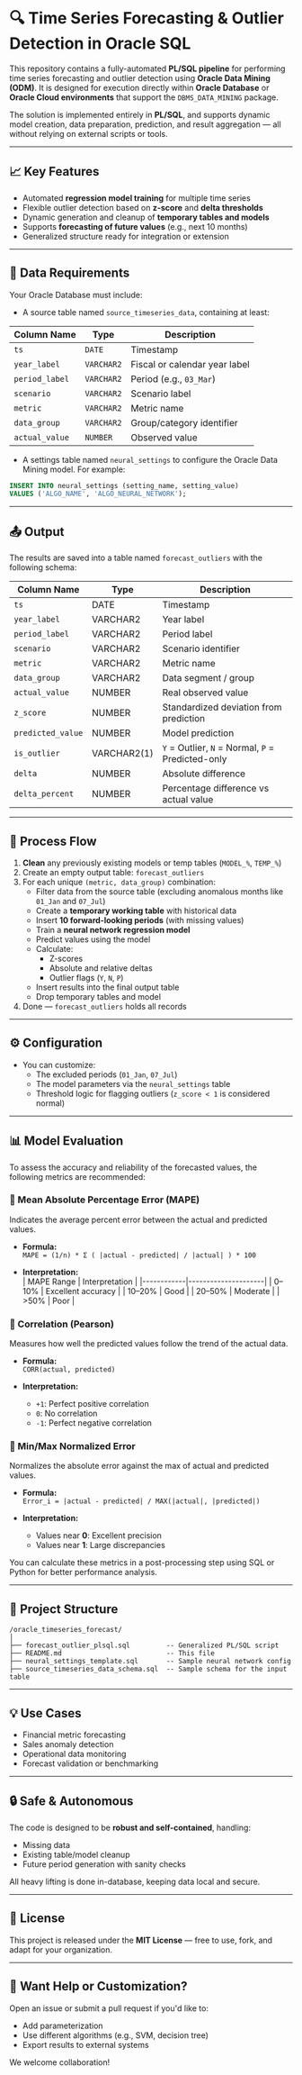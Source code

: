 
# 🔍 Time Series Forecasting & Outlier Detection in Oracle SQL

This repository contains a fully-automated **PL/SQL pipeline** for performing time series forecasting and outlier detection using **Oracle Data Mining (ODM)**. It is designed for execution directly within **Oracle Database** or **Oracle Cloud environments** that support the `DBMS_DATA_MINING` package.

The solution is implemented entirely in **PL/SQL**, and supports dynamic model creation, data preparation, prediction, and result aggregation — all without relying on external scripts or tools.

---

## 📈 Key Features

- Automated **regression model training** for multiple time series
- Flexible outlier detection based on **z-score** and **delta thresholds**
- Dynamic generation and cleanup of **temporary tables and models**
- Supports **forecasting of future values** (e.g., next 10 months)
- Generalized structure ready for integration or extension

---

## 🧱 Data Requirements

Your Oracle Database must include:

- A source table named `source_timeseries_data`, containing at least:

| Column Name      | Type         | Description                    |
|------------------|--------------|--------------------------------|
| `ts`             | `DATE`       | Timestamp                      |
| `year_label`     | `VARCHAR2`   | Fiscal or calendar year label |
| `period_label`   | `VARCHAR2`   | Period (e.g., `03_Mar`)        |
| `scenario`       | `VARCHAR2`   | Scenario label                 |
| `metric`         | `VARCHAR2`   | Metric name                    |
| `data_group`     | `VARCHAR2`   | Group/category identifier      |
| `actual_value`   | `NUMBER`     | Observed value                 |

- A settings table named `neural_settings` to configure the Oracle Data Mining model. For example:

```sql
INSERT INTO neural_settings (setting_name, setting_value)
VALUES ('ALGO_NAME', 'ALGO_NEURAL_NETWORK');
```

---

## 📤 Output

The results are saved into a table named `forecast_outliers` with the following schema:

| Column Name        | Type         | Description                              |
|--------------------|--------------|------------------------------------------|
| `ts`               | DATE         | Timestamp                                |
| `year_label`       | VARCHAR2     | Year label                               |
| `period_label`     | VARCHAR2     | Period label                             |
| `scenario`         | VARCHAR2     | Scenario identifier                      |
| `metric`           | VARCHAR2     | Metric name                              |
| `data_group`       | VARCHAR2     | Data segment / group                     |
| `actual_value`     | NUMBER       | Real observed value                      |
| `z_score`          | NUMBER       | Standardized deviation from prediction   |
| `predicted_value`  | NUMBER       | Model prediction                         |
| `is_outlier`       | VARCHAR2(1)  | `Y` = Outlier, `N` = Normal, `P` = Predicted-only |
| `delta`            | NUMBER       | Absolute difference                      |
| `delta_percent`    | NUMBER       | Percentage difference vs actual value    |

---

## 🔁 Process Flow

1. **Clean** any previously existing models or temp tables (`MODEL_%`, `TEMP_%`)
2. Create an empty output table: `forecast_outliers`
3. For each unique `(metric, data_group)` combination:
   - Filter data from the source table (excluding anomalous months like `01_Jan` and `07_Jul`)
   - Create a **temporary working table** with historical data
   - Insert **10 forward-looking periods** (with missing values)
   - Train a **neural network regression model**
   - Predict values using the model
   - Calculate:
     - Z-scores
     - Absolute and relative deltas
     - Outlier flags (`Y`, `N`, `P`)
   - Insert results into the final output table
   - Drop temporary tables and model
4. Done — `forecast_outliers` holds all records

---

## ⚙️ Configuration

- You can customize:
  - The excluded periods (`01_Jan`, `07_Jul`)
  - The model parameters via the `neural_settings` table
  - Threshold logic for flagging outliers (`z_score < 1` is considered normal)

---
## 📊 Model Evaluation

To assess the accuracy and reliability of the forecasted values, the following metrics are recommended:

### 🔹 Mean Absolute Percentage Error (MAPE)
Indicates the average percent error between the actual and predicted values.

- **Formula:**  
  `MAPE = (1/n) * Σ ( |actual - predicted| / |actual| ) * 100`

- **Interpretation:**  
  | MAPE Range | Interpretation      |
  |------------|---------------------|
  | 0–10%      | Excellent accuracy  |
  | 10–20%     | Good                |
  | 20–50%     | Moderate            |
  | >50%       | Poor                |

### 🔹 Correlation (Pearson)
Measures how well the predicted values follow the trend of the actual data.

- **Formula:**  
  `CORR(actual, predicted)`

- **Interpretation:**
  - `+1`: Perfect positive correlation
  - `0`: No correlation
  - `-1`: Perfect negative correlation

### 🔹 Min/Max Normalized Error
Normalizes the absolute error against the max of actual and predicted values.

- **Formula:**  
  `Error_i = |actual - predicted| / MAX(|actual|, |predicted|)`

- **Interpretation:**
  - Values near **0**: Excellent precision
  - Values near **1**: Large discrepancies

You can calculate these metrics in a post-processing step using SQL or Python for better performance analysis.

---

## 📁 Project Structure

```
/oracle_timeseries_forecast/
│
├── forecast_outlier_plsql.sql         -- Generalized PL/SQL script
├── README.md                          -- This file
├── neural_settings_template.sql       -- Sample neural network config
├── source_timeseries_data_schema.sql  -- Sample schema for the input table
```

---

## 💡 Use Cases

- Financial metric forecasting
- Sales anomaly detection
- Operational data monitoring
- Forecast validation or benchmarking

---

## 🔒 Safe & Autonomous

The code is designed to be **robust and self-contained**, handling:
- Missing data
- Existing table/model cleanup
- Future period generation with sanity checks

All heavy lifting is done in-database, keeping data local and secure.

---

## 📜 License

This project is released under the **MIT License** — free to use, fork, and adapt for your organization.

---

## 🧰 Want Help or Customization?

Open an issue or submit a pull request if you'd like to:
- Add parameterization
- Use different algorithms (e.g., SVM, decision tree)
- Export results to external systems

We welcome collaboration!

